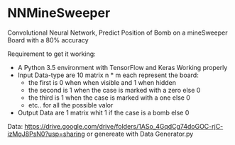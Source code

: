 # NNMineSweeper
Convolutional Neural Network, Predict Position of Bomb on a mineSweeper Board with a 80% accuracy 

Requirement to get it working:
- A Python 3.5 environment with TensorFlow and Keras Working properly
- Input Data-type are 10 matrix n * m each represent the board:
  - the first is 0 when when visible and 1 when hidden
  - the second is 1 when the case is marked with a zero else 0 
  - the third is 1 when the case is marked with a one else 0  
  - etc.. for all the possible valor
- Output Data are 1 matrix whit 1 if the case is a bomb else 0 

Data:
https://drive.google.com/drive/folders/1ASo_4GqdCg74doGOC-rjC-izMqJ8PsN0?usp=sharing
or genereate with Data Generator.py